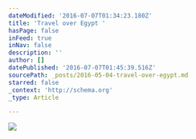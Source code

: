 ```yaml
---
dateModified: '2016-07-07T01:34:23.180Z'
title: 'Travel over Egypt '
hasPage: false
inFeed: true
inNav: false
description: ''
author: []
datePublished: '2016-07-07T01:45:39.516Z'
sourcePath: _posts/2016-05-04-travel-over-egypt.md
starred: false
_context: 'http://schema.org'
_type: Article

---
```

![](https://the-grid-user-content.s3-us-west-2.amazonaws.com/85480c97-96a0-4edd-873f-cb2671f9bf20.jpg)